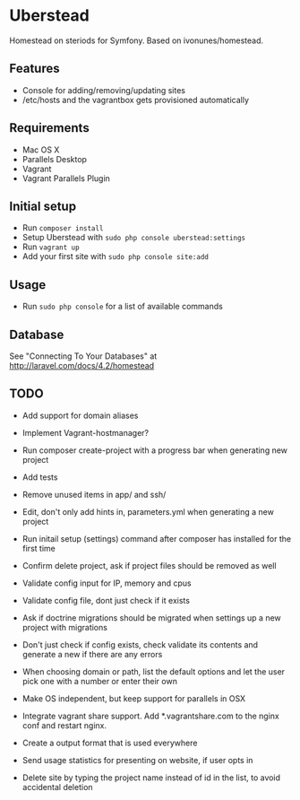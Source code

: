 # Uberstead

Homestead on steriods for Symfony. Based on ivonunes/homestead.

## Features

- Console for adding/removing/updating sites
- /etc/hosts and the vagrantbox gets provisioned automatically

## Requirements
- Mac OS X
- Parallels Desktop
- Vagrant
- Vagrant Parallels Plugin

## Initial setup

- Run `composer install`
- Setup Uberstead with `sudo php console uberstead:settings`
- Run `vagrant up`
- Add your first site with `sudo php console site:add`

## Usage

- Run `sudo php console` for a list of available commands

## Database

See "Connecting To Your Databases" at http://laravel.com/docs/4.2/homestead

## TODO
- Add support for domain aliases
- Implement Vagrant-hostmanager?
- Run composer create-project with a progress bar when generating new project
- Add tests
- Remove unused items in app/ and ssh/
- Edit, don't only add hints in, parameters.yml when generating a new project
- Run initail setup (settings) command after composer has installed for the first time
- Confirm delete project, ask if project files should be removed as well

- Validate config input for IP, memory and cpus
- Validate config file, dont just check if it exists

- Ask if doctrine migrations should be migrated when settings up a new project with migrations
- Don't just check if config exists, check validate its contents and generate a new if there are any errors
- When choosing domain or path, list the default options and let the user pick one with a number or enter their own
- Make OS independent, but keep support for parallels in OSX
- Integrate vagrant share support. Add *.vagrantshare.com to the nginx conf and restart nginx.
- Create a output format that is used everywhere
- Send usage statistics for presenting on website, if user opts in
- Delete site by typing the project name instead of id in the list, to avoid accidental deletion
